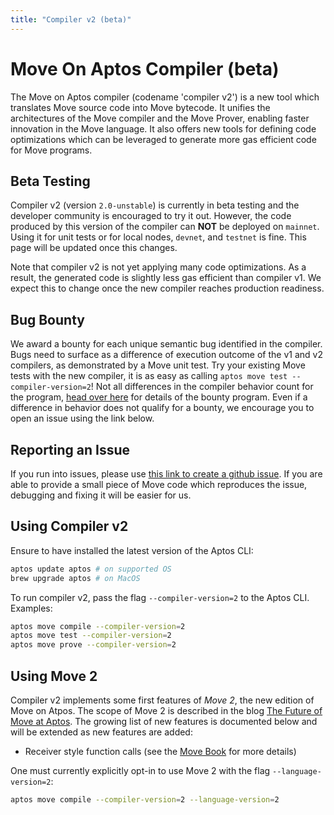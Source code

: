 ```yaml
---
title: "Compiler v2 (beta)"
---
```


# Move On Aptos Compiler (beta)

The Move on Aptos compiler (codename 'compiler v2') is a new tool which translates Move source code into Move bytecode. It unifies the architectures of the Move compiler and the Move Prover, enabling faster innovation in the Move language. It also offers new tools for defining code optimizations which can be leveraged to generate more gas efficient code for Move programs.

## Beta Testing

Compiler v2 (version `2.0-unstable`) is currently in beta testing and the developer community is encouraged to try it out. However, the code produced by this version of the compiler can **NOT** be deployed on `mainnet`. Using it for unit tests or for local nodes, `devnet`, and `testnet` is fine. This page will be updated once this changes.

Note that compiler v2 is not yet applying many code optimizations. As a result, the generated code is slightly less gas efficient than compiler v1. We expect this to change once the new compiler reaches production readiness.

## Bug Bounty

We award a bounty for each unique semantic bug identified in the compiler. Bugs need to surface as a difference of execution outcome of the v1 and v2 compilers, as demonstrated by a Move unit test. Try your existing Move tests with the new compiler, it is as easy as calling `aptos move test --compiler-version=2`! Not all differences in the compiler behavior count for the program, [head over here](https://hackenproof.com/audit-programs/aptos-labs/move-on-aptos-beta-compiler) for details of the bounty program. Even if a difference in behavior does not qualify for a bounty, we encourage you to open an issue using the link below.


## Reporting an Issue

If you run into issues, please use [this link to create a github issue][bug]. If you are able to provide a small piece of Move code which reproduces the issue, debugging and fixing it will be easier for us.

[bug]: https://github.com/aptos-labs/aptos-core/issues/new?title=[compiler-v2]%20%3CPLEASE%20NAME%20IT%3E&body=%3CPLEASE%20DESCRIBE%20IT%3E&labels=compiler-v2&projects=aptos-labs/16

## Using Compiler v2

Ensure to have installed the latest version of the Aptos CLI:

```bash filename="Terminal"
aptos update aptos # on supported OS
brew upgrade aptos # on MacOS
```

To run compiler v2, pass the flag `--compiler-version=2` to the Aptos CLI. Examples:

```bash filename="Terminal"
aptos move compile --compiler-version=2
aptos move test --compiler-version=2
aptos move prove --compiler-version=2
```

## Using Move 2

Compiler v2 implements some first features of *Move 2*, the new edition of Move on Atpos. The scope of Move 2 is described in the blog [The Future of Move at Aptos](https://medium.com/aptoslabs/the-future-of-move-at-aptos-17d0656dcc31). The growing list of new features is documented below and will be extended as new features are added:

- Receiver style function calls (see the [Move Book](./book/functions.md) for more details)

One must currently explicitly opt-in to use Move 2 with the flag `--language-version=2`:

```bash filename="Terminal"
aptos move compile --compiler-version=2 --language-version=2
```
